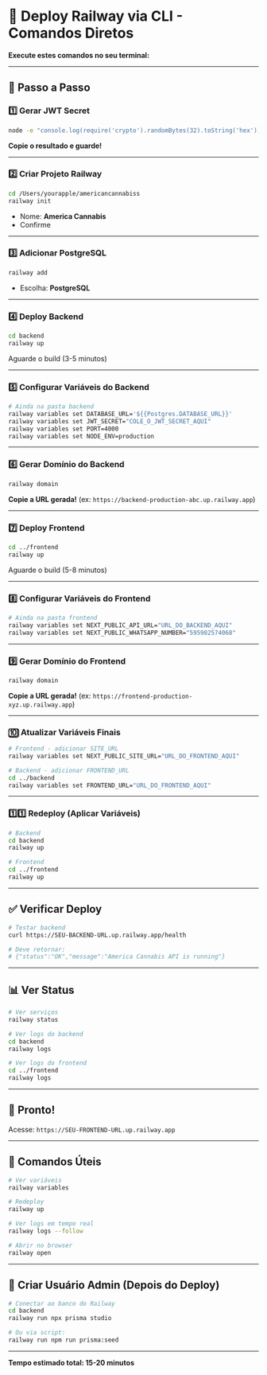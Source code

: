 # 🚀 Deploy Railway via CLI - Comandos Diretos

**Execute estes comandos no seu terminal:**

---

## 🎯 Passo a Passo

### 1️⃣ Gerar JWT Secret

```bash
node -e "console.log(require('crypto').randomBytes(32).toString('hex'))"
```

**Copie o resultado e guarde!**

---

### 2️⃣ Criar Projeto Railway

```bash
cd /Users/yourapple/americancannabiss
railway init
```

- Nome: **America Cannabis**
- Confirme

---

### 3️⃣ Adicionar PostgreSQL

```bash
railway add
```

- Escolha: **PostgreSQL**

---

### 4️⃣ Deploy Backend

```bash
cd backend
railway up
```

Aguarde o build (3-5 minutos)

---

### 5️⃣ Configurar Variáveis do Backend

```bash
# Ainda na pasta backend
railway variables set DATABASE_URL='${{Postgres.DATABASE_URL}}'
railway variables set JWT_SECRET="COLE_O_JWT_SECRET_AQUI"
railway variables set PORT=4000
railway variables set NODE_ENV=production
```

---

### 6️⃣ Gerar Domínio do Backend

```bash
railway domain
```

**Copie a URL gerada!** (ex: `https://backend-production-abc.up.railway.app`)

---

### 7️⃣ Deploy Frontend

```bash
cd ../frontend
railway up
```

Aguarde o build (5-8 minutos)

---

### 8️⃣ Configurar Variáveis do Frontend

```bash
# Ainda na pasta frontend
railway variables set NEXT_PUBLIC_API_URL="URL_DO_BACKEND_AQUI"
railway variables set NEXT_PUBLIC_WHATSAPP_NUMBER="595982574068"
```

---

### 9️⃣ Gerar Domínio do Frontend

```bash
railway domain
```

**Copie a URL gerada!** (ex: `https://frontend-production-xyz.up.railway.app`)

---

### 🔟 Atualizar Variáveis Finais

```bash
# Frontend - adicionar SITE_URL
railway variables set NEXT_PUBLIC_SITE_URL="URL_DO_FRONTEND_AQUI"

# Backend - adicionar FRONTEND_URL
cd ../backend
railway variables set FRONTEND_URL="URL_DO_FRONTEND_AQUI"
```

---

### 1️⃣1️⃣ Redeploy (Aplicar Variáveis)

```bash
# Backend
cd backend
railway up

# Frontend
cd ../frontend
railway up
```

---

## ✅ Verificar Deploy

```bash
# Testar backend
curl https://SEU-BACKEND-URL.up.railway.app/health

# Deve retornar:
# {"status":"OK","message":"America Cannabis API is running"}
```

---

## 📊 Ver Status

```bash
# Ver serviços
railway status

# Ver logs do backend
cd backend
railway logs

# Ver logs do frontend
cd ../frontend
railway logs
```

---

## 🎉 Pronto!

Acesse: `https://SEU-FRONTEND-URL.up.railway.app`

---

## 📝 Comandos Úteis

```bash
# Ver variáveis
railway variables

# Redeploy
railway up

# Ver logs em tempo real
railway logs --follow

# Abrir no browser
railway open
```

---

## 🔐 Criar Usuário Admin (Depois do Deploy)

```bash
# Conectar ao banco do Railway
cd backend
railway run npx prisma studio

# Ou via script:
railway run npm run prisma:seed
```

---

**Tempo estimado total: 15-20 minutos**
